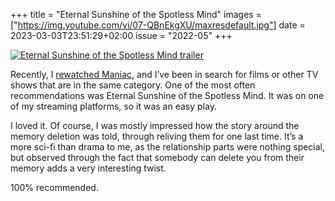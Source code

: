 +++
title       = "Eternal Sunshine of the Spotless Mind"
images      = ["https://img.youtube.com/vi/07-QBnEkgXU/maxresdefault.jpg"]
date        = 2023-03-03T23:51:29+02:00
issue       = "2022-05"
+++

[![Eternal Sunshine of the Spotless Mind trailer](https://img.youtube.com/vi/07-QBnEkgXU/maxresdefault.jpg)](https://youtu.be/07-QBnEkgXU)

Recently, I [rewatched Maniac](/things/maniac), and I’ve been in search for films or other TV shows that are in the same category. One of the most often recommendations was Eternal Sunshine of the Spotless Mind. It was on one of my streaming platforms, so it was an easy play.

I loved it. Of course, I was mostly impressed how the story around the memory deletion was told, through reliving them for one last time. It’s a more sci-fi than drama to me, as the relationship parts were nothing special, but observed through the fact that somebody can delete you from their memory adds a very interesting twist.

100% recommended.
